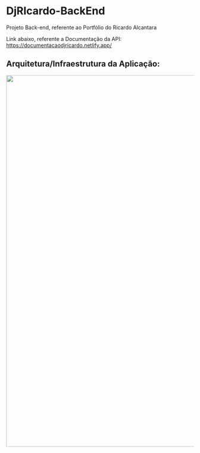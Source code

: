 # DjRIcardo-BackEnd
Projeto Back-end, referente ao Portfólio do Ricardo Alcantara

Link abaixo, referente a Documentação da API:<br>
https://documentacaodjricardo.netlify.app/

## Arquitetura/Infraestrutura da Aplicação:
<img width="1000" src="https://i.imgur.com/NzGOsw2.png">
